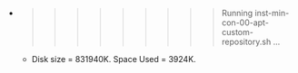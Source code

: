 * >>>>>>>>> Running inst-min-con-00-apt-custom-repository.sh ...
  * Disk size = 831940K. Space Used = 3924K.

